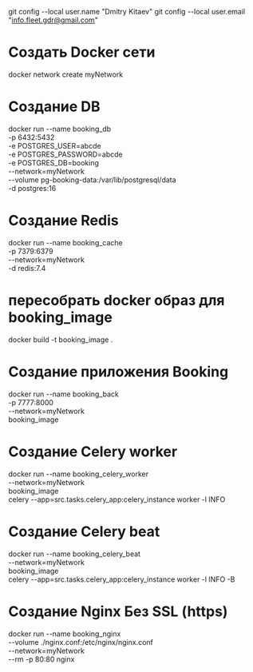 git config --local user.name "Dmitry Kitaev"
git config --local user.email "info.fleet.gdr@gmail.com"


# Создать Docker сети
docker network create myNetwork

# Создание DB
docker run --name booking_db \
    -p 6432:5432 \
    -e POSTGRES_USER=abcde \
    -e POSTGRES_PASSWORD=abcde \
    -e POSTGRES_DB=booking \
    --network=myNetwork \
    --volume pg-booking-data:/var/lib/postgresql/data \
    -d postgres:16
    
# Создание Redis
docker run --name booking_cache \
    -p 7379:6379 \
    --network=myNetwork \
    -d redis:7.4

# пересобрать docker образ для booking_image
docker build -t booking_image .

# Создание приложения Booking
docker run --name booking_back \
    -p 7777:8000 \
    --network=myNetwork \
    booking_image

# Создание Celery worker
docker run --name booking_celery_worker \
    --network=myNetwork \
    booking_image \
    celery --app=src.tasks.celery_app:celery_instance worker -l INFO

# Создание Celery beat
docker run --name booking_celery_beat \
    --network=myNetwork \
    booking_image \
    celery --app=src.tasks.celery_app:celery_instance worker -l INFO -B


# Создание Nginx Без SSL (https)
docker run --name booking_nginx \
    --volume ./nginx.conf:/etc/nginx/nginx.conf \
    --network=myNetwork \
    --rm -p 80:80 nginx
